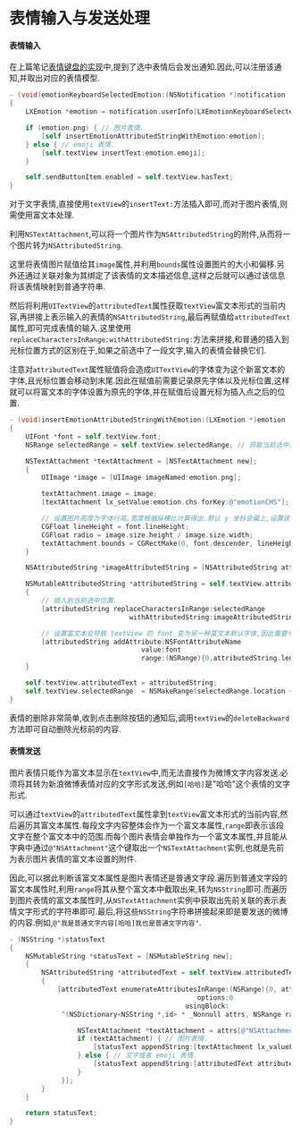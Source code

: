 # 表情输入与发送处理

#### 表情输入

在上篇笔记[表情键盘的实现](https://github.com/949478479/LXWeibo/blob/master/%E7%AC%94%E8%AE%B0/%E8%A1%A8%E6%83%85%E9%94%AE%E7%9B%98%E7%9A%84%E5%AE%9E%E7%8E%B0.md)中,提到了选中表情后会发出通知.因此,可以注册该通知,并取出对应的表情模型.

```objective-c
- (void)emotionKeyboardSelectedEmotion:(NSNotification *)notification
{
    LXEmotion *emotion = notification.userInfo[LXEmotionKeyboardSelectedEmotionUserInfoKey];

    if (emotion.png) { // 图片表情.
        [self insertEmotionAttributedStringWithEmotion:emotion];
    } else { // emoji 表情.
        [self.textView insertText:emotion.emoji];
    }

    self.sendButtonItem.enabled = self.textView.hasText;
}
```

对于文字表情,直接使用`textView`的`insertText:`方法插入即可,而对于图片表情,则需使用富文本处理.

利用`NSTextAttachment`,可以将一个图片作为`NSAttributedString`的附件,从而将一个图片转为`NSAttributedString`.

这里将表情图片赋值给其`image`属性,并利用`bounds`属性设置图片的大小和偏移.另外还通过关联对象为其绑定了该表情的文本描述信息,这样之后就可以通过该信息将该表情映射到普通字符串.

然后将利用`UITextView`的`attributedText`属性获取`textView`富文本形式的当前内容,再拼接上表示输入的表情的`NSAttributedString`,最后再赋值给`attributedText`属性,即可完成表情的输入.这里使用`replaceCharactersInRange:withAttributedString:`方法来拼接,和普通的插入到光标位置方式的区别在于,如果之前选中了一段文字,输入的表情会替换它们.

注意对`attributedText`属性赋值将会造成`UITextView`的字体变为这个新富文本的字体,且光标位置会移动到末尾.因此在赋值前需要记录原先字体以及光标位置,这样就可以将富文本的字体设置为原先的字体,并在赋值后设置光标为插入点之后的位置.

```objective-c
- (void)insertEmotionAttributedStringWithEmotion:(LXEmotion *)emotion
{
    UIFont *font = self.textView.font;
    NSRange selectedRange = self.textView.selectedRange; // 获取当前选中范围.

    NSTextAttachment *textAttachment = [NSTextAttachment new];
    {
        UIImage *image = [UIImage imageNamed:emotion.png];

        textAttachment.image = image;
        [textAttachment lx_setValue:emotion.chs forKey:@"emotionCHS"];

        // 设置图片高度为字体行高,宽度根据纵横比计算得出.默认 y 坐标会偏上,设置该值为 font.descender 即可水平对齐.
        CGFloat lineHeight = font.lineHeight;
        CGFloat radio = image.size.height / image.size.width;
        textAttachment.bounds = CGRectMake(0, font.descender, lineHeight / radio, lineHeight);
    }

    NSAttributedString *imageAttributedString = [NSAttributedString attributedStringWithAttachment:textAttachment];

    NSMutableAttributedString *attributedString = self.textView.attributedText.mutableCopy;
    {
        // 插入到当前选中位置.
        [attributedString replaceCharactersInRange:selectedRange
                              withAttributedString:imageAttributedString];

        // 设置富文本会导致 textView 的 font 变为另一种富文本默认字体,因此需要专门指定字体为原先字体.
        [attributedString addAttribute:NSFontAttributeName
                                 value:font
                                 range:(NSRange){0,attributedString.length}];
    }

    self.textView.attributedText = attributedString;
    self.textView.selectedRange  = NSMakeRange(selectedRange.location + 1, 0); // 恢复光标到插入点后.
}
```

表情的删除非常简单,收到点击删除按钮的通知后,调用`textView`的`deleteBackward`方法即可自动删除光标前的内容.

#### 表情发送

图片表情只能作为富文本显示在`textView`中,而无法直接作为微博文字内容发送.必须将其转为新浪微博表情对应的文字形式发送,例如`[哈哈]`是"哈哈"这个表情的文字形式.

可以通过`textView`的`attributedText`属性拿到`textView`富文本形式的当前内容,然后遍历其富文本属性.每段文字内容整体会作为一个富文本属性,`range`即表示该段文字在整个富文本中的范围.而每个图片表情会单独作为一个富文本属性,并且能从字典中通过`@"NSAttachment"`这个键取出一个`NSTextAttachment`实例,也就是先前为表示图片表情的富文本设置的附件.

因此,可以据此判断该富文本属性是图片表情还是普通文字段.遍历到普通文字段的富文本属性时,利用`range`将其从整个富文本中截取出来,转为`NSString`即可.而遍历到图片表情的富文本属性时,从`NSTextAttachment`实例中获取出先前关联的表示表情文字形式的字符串即可.最后,将这些`NSString`字符串拼接起来即是要发送的微博的内容.例如,`@"我是普通文字内容[哈哈]我也是普通文字内容"`.

```objective-c
- (NSString *)statusText
{
    NSMutableString *statusText = [NSMutableString new];
    {
        NSAttributedString *attributedText = self.textView.attributedText;
        {
            [attributedText enumerateAttributesInRange:(NSRange){0, attributedText.length}
                                               options:0
                                            usingBlock:
             ^(NSDictionary<NSString *,id> * _Nonnull attrs, NSRange range, BOOL * _Nonnull stop) {

                 NSTextAttachment *textAttachment = attrs[@"NSAttachment"];
                 if (textAttachment) { // 图片表情.
                     [statusText appendString:[textAttachment lx_valueForKey:@"emotionCHS"]];
                 } else { // 文字或者 emoji 表情.
                     [statusText appendString:[attributedText attributedSubstringFromRange:range].string];
                 }
             }];
        }
    }

    return statusText;
}
```

